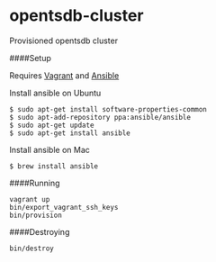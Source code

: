 opentsdb-cluster
=======================

Provisioned opentsdb cluster

####Setup

Requires [Vagrant](https://docs.vagrantup.com/v2/installation/) and [Ansible](http://docs.ansible.com/intro_installation.html)

Install ansible on Ubuntu

    $ sudo apt-get install software-properties-common
    $ sudo apt-add-repository ppa:ansible/ansible
    $ sudo apt-get update
    $ sudo apt-get install ansible

Install ansible on Mac

    $ brew install ansible

####Running

    vagrant up
    bin/export_vagrant_ssh_keys
    bin/provision


####Destroying

    bin/destroy
